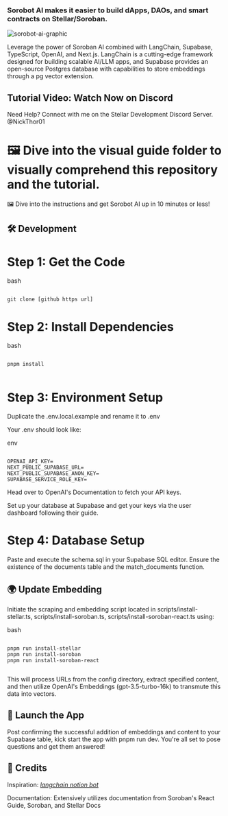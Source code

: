 ### Sorobot AI makes it easier to build dApps, DAOs, and smart contracts on Stellar/Soroban.

![sorobot-ai-graphic](https://github.com/iKooruHQ/sorobot-ai/assets/124317926/1ae14817-1752-4cbc-8932-53f2f273e244)

Leverage the power of Soroban AI combined with LangChain, Supabase, TypeScript, OpenAI, and Next.js. LangChain is a cutting-edge framework designed for building scalable AI/LLM apps, and Supabase provides an open-source Postgres database with capabilities to store embeddings through a pg vector extension.

## Tutorial Video: Watch Now on Discord

Need Help? Connect with me on the Stellar Development Discord Server. @NickThor01

# 🖼️ Dive into the visual guide folder to visually comprehend this repository and the tutorial.

🖼️ Dive into the instructions and get Sorobot AI up in 10 minutes or less!

## 🛠️ Development

# Step 1: Get the Code

bash

```

git clone [github https url]

```

# Step 2: Install Dependencies

bash

```

pnpm install


```

# Step 3: Environment Setup

Duplicate the .env.local.example and rename it to .env

Your .env should look like:

env

```

OPENAI_API_KEY=
NEXT_PUBLIC_SUPABASE_URL=
NEXT_PUBLIC_SUPABASE_ANON_KEY=
SUPABASE_SERVICE_ROLE_KEY=

```

Head over to OpenAI's Documentation to fetch your API keys.

Set up your database at Supabase and get your keys via the user dashboard following their guide.

# Step 4: Database Setup

Paste and execute the schema.sql in your Supabase SQL editor. Ensure the existence of the documents table and the match_documents function.

## 🌍 Update Embedding

Initiate the scraping and embedding script located in scripts/install-stellar.ts, scripts/install-soroban.ts, scripts/install-soroban-react.ts using:

bash

```

pnpm run install-stellar
pnpm run install-soroban
pnpm run install-soroban-react


```

This will process URLs from the config directory, extract specified content, and then utilize OpenAI's Embeddings (gpt-3.5-turbo-16k) to transmute this data into vectors.

## 🚀 Launch the App

Post confirming the successful addition of embeddings and content to your Supabase table, kick start the app with pnpm run dev. You're all set to pose questions and get them answered!

## 📜 Credits

Inspiration: _[langchain notion bot](https://github.com/mayooear/notion-chat-langchain)_

Documentation: Extensively utilizes documentation from Soroban's React Guide, Soroban, and Stellar Docs
